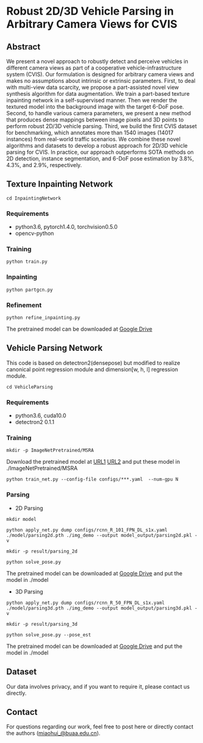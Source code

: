 # Robust 2D/3D Vehicle Parsing in Arbitrary Camera Views for CVIS

## Abstract
We present a novel approach to robustly detect and perceive vehicles in different camera views as part of a cooperative vehicle-infrastructure system (CVIS). Our formulation is designed for arbitrary camera views and makes no assumptions about intrinsic or extrinsic parameters. First, to deal with multi-view data scarcity, we propose a part-assisted novel view synthesis algorithm for data augmentation. We train a part-based texture inpainting network in a self-supervised manner. Then we render the textured model into the background image with the target 6-DoF pose. Second, to handle various camera parameters, we present a new method that produces dense mappings between image pixels and 3D points to perform robust 2D/3D vehicle parsing. Third, we build the first CVIS dataset for benchmarking, which annotates more than 1540 images (14017 instances) from real-world traffic scenarios. We combine these novel algorithms and datasets to develop a robust approach for 2D/3D vehicle parsing for CVIS. In practice, our approach outperforms SOTA methods on 2D detection, instance segmentation, and 6-DoF pose estimation by 3.8%, 4.3%, and 2.9%, respectively.
## Texture Inpainting Network
```
cd InpaintingNetwork
```
### Requirements
- python3.6, pytorch1.4.0, torchvision0.5.0
- opencv-python
### Training
```
python train.py
```
### Inpainting
```
python partgcn.py
```
### Refinement
```
python refine_inpainting.py
```
The pretrained model can be downloaded at [Google Drive](https://drive.google.com/file/d/1GhF1bSdcDPwG4wme8RJsDL5nZyFrkxIu/view?usp=sharing)

## Vehicle Parsing Network
This code is based on detectron2(densepose) but modified to realize canonical point regression module and dimension[w, h, l] regression module.
```
cd VehicleParsing
```
### Requirements
- python3.6, cuda10.0
- detectron2 0.1.1
### Training
```
mkdir -p ImageNetPretrained/MSRA
```
Download the pretrained model at [URL1](https://drive.google.com/file/d/10rggOtosWStS9WzD4ydbWB5X8JgG9WPa/view?usp=sharing) [URL2](https://drive.google.com/file/d/1HYj6IaAAgsVZcgxeheBqndsjgpvXaBEL/view?usp=sharing) and put these model in ./ImageNetPretrained/MSRA 


```
python train_net.py --config-file configs/***.yaml  --num-gpu N
```
### Parsing
- 2D Parsing
```
mkdir model

python apply_net.py dump configs/rcnn_R_101_FPN_DL_s1x.yaml ./model/parsing2d.pth ./img_demo --output model_output/parsing2d.pkl -v

mkdir -p result/parsing_2d

python solve_pose.py
```
The pretrained model can be downloaded at [Google Drive](https://drive.google.com/file/d/1oP5Sj2BV_RsYNMVoe9-WfwD5lGBxRsw8/view?usp=sharing) and put the model in ./model
- 3D Parsing
```
python apply_net.py dump configs/rcnn_R_50_FPN_DL_s1x.yaml ./model/parsing3d.pth ./img_demo --output model_output/parsing3d.pkl -v

mkdir -p result/parsing_3d

python solve_pose.py --pose_est
```
The pretrained model can be downloaded at [Google Drive](https://drive.google.com/file/d/1wqXmMGUa6281qZUmy0yAX5_Mql5kTCAq/view?usp=sharing) and put the model in ./model
## Dataset
Our data involves privacy, and if you want to require it, please contact us directly.
## Contact
For questions regarding our work, feel free to post here or directly contact the authors (miaohui_@buaa.edu.cn).
